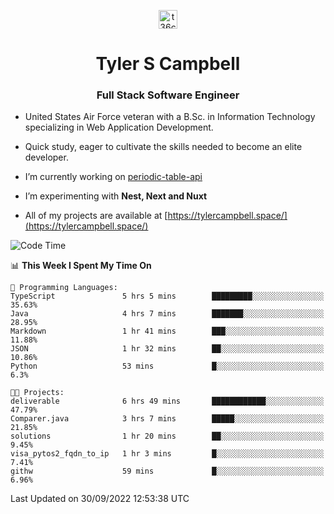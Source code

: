 <p align="center">
<a href="https://www.linkedin.com/in/t36campbell" target="blank"><img align="center" src="https://ik.imagekit.io/t36campbell/Portfolio/linkedin.png.original_m8bbGgPh6.png" alt="t36campbell" height="30" width="30" /></a>
</p>
<h1 align="center">Tyler S Campbell</h1>
<h3 align="center">Full Stack Software Engineer</h3>

* United States Air Force veteran with a B.Sc. in Information Technology specializing in Web Application Development. 

* Quick study, eager to cultivate the skills needed to become an elite developer.

* I’m currently working on [periodic-table-api](https://github.com/t36campbell/periodic-table-api)

* I’m experimenting with **Nest, Next and Nuxt**

* All of my projects are available at [https://tylercampbell.space/](https://tylercampbell.space/)

<!--START_SECTION:waka-->
![Code Time](http://img.shields.io/badge/Code%20Time-1%2C831%20hrs%2034%20mins-blue)

📊 **This Week I Spent My Time On** 

```text
💬 Programming Languages: 
TypeScript               5 hrs 5 mins        █████████░░░░░░░░░░░░░░░░   35.63% 
Java                     4 hrs 7 mins        ███████░░░░░░░░░░░░░░░░░░   28.95% 
Markdown                 1 hr 41 mins        ███░░░░░░░░░░░░░░░░░░░░░░   11.88% 
JSON                     1 hr 32 mins        ██░░░░░░░░░░░░░░░░░░░░░░░   10.86% 
Python                   53 mins             █░░░░░░░░░░░░░░░░░░░░░░░░   6.3%

🐱‍💻 Projects: 
deliverable              6 hrs 49 mins       ████████████░░░░░░░░░░░░░   47.79% 
Comparer.java            3 hrs 7 mins        █████░░░░░░░░░░░░░░░░░░░░   21.85% 
solutions                1 hr 20 mins        ██░░░░░░░░░░░░░░░░░░░░░░░   9.45% 
visa_pytos2_fqdn_to_ip   1 hr 3 mins         █░░░░░░░░░░░░░░░░░░░░░░░░   7.41% 
githw                    59 mins             █░░░░░░░░░░░░░░░░░░░░░░░░   6.96%

```


 Last Updated on 30/09/2022 12:53:38 UTC
<!--END_SECTION:waka-->
